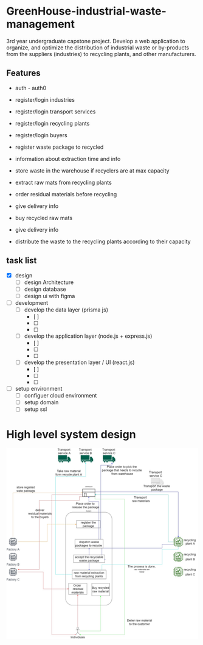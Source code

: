 # GreenHouse-industrial-waste-management

3rd year undergraduate capstone project. Develop a web application to organize, and optimize the distribution of industrial waste or by-products from the suppliers (industries) to recycling plants, and other manufacturers.

## Features

- auth - auth0

- register/login industries
- register/login transport services
- register/login recycling plants
- register/login buyers

- register waste package to recycled
- information about extraction time and info
- store waste in the warehouse if recyclers are at max capacity

- extract raw mats from recycling plants

- order residual materials before recycling
- give delivery info

- buy recycled raw mats
- give delivery info

- distribute the waste to the recycling plants according to their capacity

## task list

- [x] design
  - [ ] design Architecture
  - [ ] design database
  - [ ] design ui with figma
- [ ] development
  - [ ] develop the data layer (prisma js)
    - [ ]
    - [ ]
    - [ ]
  - [ ] develop the application layer (node.js + express.js)
    - [ ]
    - [ ]
    - [ ]
  - [ ] develop the presentation layer / UI (react.js)
    - [ ]
    - [ ]
    - [ ]
- [ ] setup environment
  - [ ] configuer cloud environment
  - [ ] setup domain
  - [ ] setup ssl

# High level system design

<img src="Doc/Architecture/highLevelDesign.jpg"/>
